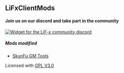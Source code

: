 ## LiFxClientMods


#### Join us on our discord and take part in the community
[![Widget for the LiF-x community discord](https://discord.com/api/guilds/779866175134892082/widget.png?style=shield)](https://discord.gg/EH9b6tqQ4C)



##### Mods modified
- [SkunFu GM Tools](https://skunkfu.net/sf-gm-tools/)


Licensed with
[GPL V3.0](LICENSE)
